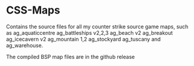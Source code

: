 CSS-Maps
========
Contains the source files for all my counter strike source game maps, such as ag_aquaticcentre ag_battleships v2,2,3 ag_beach v2 ag_breakout ag_icecavern v2 ag_mountain 1,2 ag_stockyard ag_tuscany and ag_warehouse.

The compiled BSP map files are in the github release
